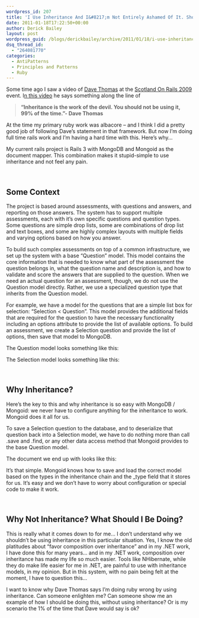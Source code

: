 ```yaml
---
wordpress_id: 207
title: 'I Use Inheritance And I&#8217;m Not Entirely Ashamed Of It. Should I Be?'
date: 2011-01-18T17:22:50+00:00
author: Derick Bailey
layout: post
wordpress_guid: /blogs/derickbailey/archive/2011/01/18/i-use-inheritance-and-i-m-not-entirely-ashamed-of-it-should-i-be.aspx
dsq_thread_id:
  - "264081770"
categories:
  - AntiPatterns
  - Principles and Patterns
  - Ruby
---
```

Some time ago I saw a video of [Dave Thomas](http://pragdave.pragprog.com/) at the [Scotland On Rails 2009](http://www.engineyard.com/blog/community/scotland-on-rails/page-2/) event. I[n this video](http://scotland-on-rails.s3.amazonaws.com/2A04_DaveThomas-SOR.mp4) he says something along the line of

> **&#8220;Inheritance is the work of the devil. You should not be using it, 99% of the time.&#8221;- Dave Thomas**

At the time my primary ruby work was albacore &#8211; and I think I did a pretty good job of following Dave&#8217;s statement in that framework. But now I&#8217;m doing full time rails work and I&#8217;m having a hard time with this. Here&#8217;s why&#8230;

My current rails project is Rails 3 with MongoDB and Mongoid as the document mapper. This combination makes it stupid-simple to use inheritance and not feel any pain.

 

## Some Context

The project is based around assessments, with questions and answers, and reporting on those answers. The system has to support multiple assessments, each with it&#8217;s own specific questions and question types. Some questions are simple drop lists, some are combinations of drop list and text boxes, and some are highly complex layouts with multiple fields and varying options based on how you answer.

To build such complex assessments on top of a common infrastructure, we set up the system with a base &#8220;Question&#8221; model. This model contains the core information that is needed to know what part of the assessment the question belongs in, what the question name and description is, and how to validate and score the answers that are supplied to the question. When we need an actual question for an assessment, though, we do not use the Question model directly. Rather, we use a specialized question type that inherits from the Question model.

For example, we have a model for the questions that are a simple list box for selection: &#8220;Selection < Question&#8221;. This model provides the additional fields that are required for the question to have the necessary functionality including an options attribute to provide the list of available options. To build an assessment, we create a Selection question and provide the list of options, then save that model to MongoDB.

The Question model looks something like this:</p> 

The Selection model looks something like this:</p> 

 

## Why Inheritance?

Here&#8217;s the key to this and why inheritance is so easy with MongoDB / Mongoid: we never have to configure anything for the inheritance to work. Mongoid does it all for us.

To save a Selection question to the database, and to deserialize that question back into a Selection model, we have to do nothing more than call .save and .find, or any other data access method that Mongoid provides to the base Question model.

The document we end up with looks like this:</p> 

It&#8217;s that simple. Mongoid knows how to save and load the correct model based on the types in the inheritance chain and the _type field that it stores for us. It&#8217;s easy and we don&#8217;t have to worry about configuration or special code to make it work.

 

## Why Not Inheritance? What Should I Be Doing?

This is really what it comes down to for me&#8230; I don&#8217;t understand why we shouldn&#8217;t be using inheritance in this particular situation. Yes, I know the old platitudes about &#8220;favor composition over inheritance&#8221; and in my .NET work, I have done this for many years&#8230; and in my .NET work, composition over inheritance has made my life so much easier. Tools like NHibernate, while they do make life easier for me in .NET, are painful to use with inheritance models, in my opinion. But in this system, with no pain being felt at the moment, I have to question this&#8230;

I want to know why Dave Thomas says I&#8217;m doing ruby wrong by using inheritance. Can someone enlighten me? Can someone show me an example of how I should be doing this, without using inheritance? Or is my scenario the 1% of the time that Dave would say is ok?